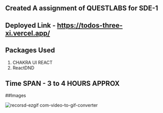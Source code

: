 ## Created A assignment of QUESTLABS for SDE-1

## Deployed Link - https://todos-three-xi.vercel.app/

## Packages Used
1. CHAKRA UI REACT
2. ReactDND

## Time SPAN - 3 to 4 HOURS APPROX

##Images

![recorsd-ezgif com-video-to-gif-converter](https://github.com/SurajV2000/Suraj-Vishwakarma-Quest-React-Engineer-1/assets/91380941/7aaa2e84-08e8-4520-b87a-38c01ee63f40)




